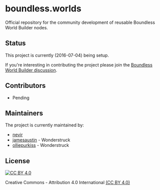 # boundless.worlds

Official repository for the community development of reusable Boundless World Builder nodes.

## Status

This project is currently (2016-07-04) being setup.

If you're interesting in contributing the project please join the [Boundless World Builder discussion](https://forum.playboundless.com/c/modding).

## Contributors

* Pending

## Maintainers

The project is currently maintained by:

* [nevir](../../../../nevir)
* [jamesaustin](../../../../jamesaustin) - Wonderstruck
* [olliepurkiss](../../../../olliepurkiss) - Wonderstruck

## License

[![CC BY 4.0](http://mirrors.creativecommons.org/presskit/buttons/88x31/svg/by.svg)](CC-BY-License)

Creative Commons - Attribution 4.0 International [(CC BY 4.0)](CC-BY-License)

[CC-BY-License]: http://creativecommons.org/licenses/by/4.0/
